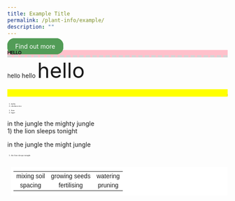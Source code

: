 ```yaml
---
title: Example Title
permalink: /plant-info/example/
description: ""
---
```

<style type="text/css">
	h1 {
	font-size: 11 ; 
	font-color: #d5d5d5 ;
	border-bottom: 5px dashed #d5d5d5;
	margin: 0;
	letter-spacing: -0.5pt;
	line-height: 110%;
	text-align: centre;
	text-transform: uppercase;
	background-color: pink
	} 
	
	ol {
	font-family: Wingdings;
	font-size: 5 ;
	font-color: pink;
	text-align: left;
	letter-spacing: 5pt
	background-color: #d5d5d5
	}
	
	marquee {
	background-color: yellow
	}
	
	
  .button-primary {
    background-color: #529c57;
    border: 2px solid #529c57;
    padding: 0.5rem 1rem;
  	border-radius: 1rem;
    color: white !important;
	  text-decoration: none;
  }
	
	</style> 
	
	
<a style="text-decoration:none" class="button-primary" href="https://www.gogreen.gov.sg/grab-go-green-challenge/">
        Find out more
      </a>  
	
	
<h1> hello </h1> 
	<font size="2pt">hello </font>
	hello
	<font size="8pt">hello</font>
	
<marquee><font color="maroon"> ATTENTION! PLEASE SAVE WATER! DRINK WATER AND WEAR HATS!</font></marquee>

1) hello
2) chciken rice

<ol>
	<li>lion</li>
	<li>tiger</li>
</ol>

<p> in the jungle the mighty jungle <br>
	1) the lion sleeps tonight
	</p>
	
	
in the jungle the might jungle 
1) the lion sleeps tonight
	
	
	<br>
	<table style="background-color:#ffffff;border-color:#ffffff; border-style:solid; border-width:0px; font-family:Arial, sans-serif; font-size:14px; overflow:hidden; padding:10px 5px; text-align:center;vertical-align:top;word-break:normal">
		<tbody>
			<tr>
			<td>mixing soil</td>
			<td>growing seeds</td>
			<td>watering</td>
		</tr>
		<tr>
			<td>spacing</td>
			<td>fertilising</td>
			<td>pruning</td></tr></tbody></table>